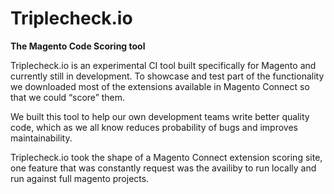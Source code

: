 # Triplecheck.io
**The Magento Code Scoring tool**

Triplecheck.io is an experimental CI tool built specifically for Magento and currently still in
development. To showcase and test part of the functionality we downloaded most of the
extensions available in Magento Connect so that we could “score” them.  

We built this tool to help our own development teams write better quality code, which as we all
know reduces probability of bugs and improves maintainability.

Triplecheck.io took the shape of a Magento Connect extension scoring site, one feature that was
constantly request was the availiby to run locally and run against full magento projects.


